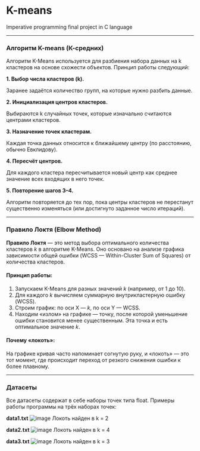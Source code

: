 # K-means
Imperative programming final project in C language

---
### Алгоритм K-means (К-средних)
Алгоритм K-Means используется для разбиения набора данных на k кластеров на основе схожести объектов. Принцип работы следующий:

**1. Выбор числа кластеров (k).**

Заранее задаётся количество групп, на которые нужно разбить данные.

**2. Инициализация центров кластеров.**

Выбираются k случайных точек, которые изначально считаются центрами кластеров.

**3. Назначение точек кластерам.**

Каждая точка данных относится к ближайшему центру (по расстоянию, обычно Евклидову).

**4. Пересчёт центров.**

Для каждого кластера пересчитывается новый центр как среднее значение всех входящих в него точек.

**5. Повторение шагов 3–4.**

Алгоритм повторяется до тех пор, пока центры кластеров не перестанут существенно изменяться (или достигнуто заданное число итераций).

---
### Правило Локтя (Elbow Method)

**Правило Локтя** — это метод выбора оптимального количества кластеров *k* в алгоритме K-Means. Оно основано на анализе графика зависимости общей ошибки (WCSS — Within-Cluster Sum of Squares) от количества кластеров.

#### Принцип работы:

1. Запускаем K-Means для разных значений *k* (например, от 1 до 10).
2. Для каждого *k* вычисляем суммарную внутрикластерную ошибку (WCSS).
3. Строим график: по оси X — *k*, по оси Y — WCSS.
4. Находим «излом» на графике — точку, после которой уменьшение ошибки становится менее существенным. Эта точка и есть оптимальное значение *k*.

#### Почему «локоть»:

На графике кривая часто напоминает согнутую руку, и «локоть» — это тот момент, где происходит переход от резкого снижения ошибки к более плавному.

---
### Датасеты

Все датасеты содержат в себе наборы точек типа float.
Примеры работы программы на трёх наборах точек:

**data1.txt**
![image](https://github.com/user-attachments/assets/08d2a82a-4fdb-4a99-a801-69b1d9a8d51d)
Локоть найден в k = 2

**data2.txt**
![image](https://github.com/user-attachments/assets/6f823cda-e568-4fb1-8565-587b4901bf54)
Локоть найден в k = 4

**data3.txt**
![image](https://github.com/user-attachments/assets/1118a0c6-e4ca-4e08-b2c6-70b415ac9525)
Локоть найден в k = 3
